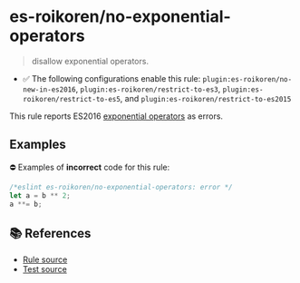 # es-roikoren/no-exponential-operators
> disallow exponential operators.

- ✅ The following configurations enable this rule: `plugin:es-roikoren/no-new-in-es2016`, `plugin:es-roikoren/restrict-to-es3`, `plugin:es-roikoren/restrict-to-es5`, and `plugin:es-roikoren/restrict-to-es2015`

This rule reports ES2016 [exponential operators](https://github.com/rwaldron/exponentiation-operator#readme) as errors.

## Examples

⛔ Examples of **incorrect** code for this rule:

```js
/*eslint es-roikoren/no-exponential-operators: error */
let a = b ** 2;
a **= b;
```

## 📚 References

- [Rule source](https://github.com/roikoren755/eslint-plugin-es/blob/v3.0.0/src/rules/no-exponential-operators.ts)
- [Test source](https://github.com/roikoren755/eslint-plugin-es/blob/v3.0.0/tests/src/rules/no-exponential-operators.ts)
